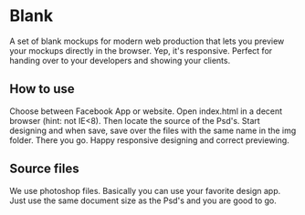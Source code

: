 Blank
=============

A set of blank mockups for modern web production that lets you preview your mockups directly in the browser. Yep, it's responsive. Perfect for handing over to your developers and showing your clients.

How to use
-------

Choose between Facebook App or website. Open index.html in a decent browser (hint: not IE<8). Then locate the source of the Psd's. Start designing and when save, save over the files with the same name in the img folder. There you go. Happy responsive designing and correct previewing.

Source files
-------
We use photoshop files. Basically you can use your favorite design app. Just use the same document size as the Psd's and you are good to go.